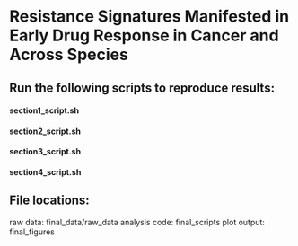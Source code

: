 # Resistance Signatures Manifested in Early Drug Response in Cancer and Across Species

## Run the following scripts to reproduce results:

#### section1_script.sh
#### section2_script.sh
#### section3_script.sh
#### section4_script.sh

## File locations: 

raw data: final_data/raw_data
analysis code: final_scripts
plot output: final_figures

